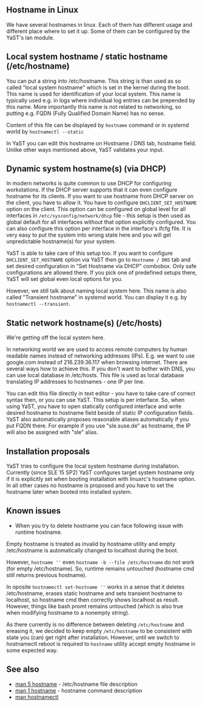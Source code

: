 ## Hostname in Linux ##

We have several hostnames in linux. Each of them has different usage and different place where to set it up. Some of them can be configured by the YaST's lan module.

## Local system hostname / static hostname (/etc/hostname) ##

You can put a string into /etc/hostname. This string is than used as so called "local system hostname" which is set in the kernel during the boot. This name is used for identification of your local system. This name is typically used e.g. in logs where individual log entries can be prepended by this name. More importantly this name is not related to networking, so putting e.g. FQDN (Fully Qualified Domain Name) has no sense.

Content of this file can be displayed by ```hostname``` command or in systemd world by ```hostnamectl --static```

In YaST you can edit this hostname on Hostname / DNS tab, hostname field. Unlike other ways mentioned above, YaST validates your input.

## Dynamic system hostname(s) (via DHCP) ##

In modern networks is quite common to use DHCP for configuring workstations. If the DHCP server supports that it can even configure hostname for its clients. If you want to use hostname from DHCP server on the client, you have to allow it. You have to configure ```DHCLIENT_SET_HOSTNAME``` option on the client. This option can be configured on global level for all interfaces in ```/etc/sysconfig/network/dhcp``` file - this setup is then used as global default for all interfaces without that option explicitly configured. You can also configure this option per interface in the interface's ifcfg file. It is very easy to put the system into wrong state here and you will get unpredictable hostname(s) for your system.

YaST is able to take care of this setup too. If you want to configure ```DHCLIENT_SET_HOSTNAME``` option via YaST then go to ```Hostname / DNS``` tab and set desired configuration in "Set Hostname via DHCP" combobox. Only safe configurations are allowed there. If you pick one of predefined setups there, YaST will set global even local options for you.

However, we still talk about naming local system here. This name is also called "Transient hostname" in systemd world. You can display it e.g. by ```hostnamectl --transient```.

## Static network hostname(s) (/etc/hosts) ##

We're getting off the local system here.

In networking world we are used to access remote computers by human readable names instead of networking addresses (IPs). E.g. we want to use google.com instead of 216.239.36.117 when browsing internet. There are several ways how to achieve this. If you don't want to bother with DNS, you can use local database in /etc/hosts. This file is used as local database translating IP addresses to hostnames - one IP per line.

You can edit this file directly in text editor - you have to take care of correct syntax then, or you can use YaST. This setup is per interface. So, when using YaST, you have to open statically configured interface and write desired hostname to hostname field beside of static IP configuration fields. YaST also automatically proposes reasonable aliases automatically if you put FQDN there. For example if you use "sle.suse.de" as hostname, the IP will also be assigned with "sle" alias.

## Installation proposals ##

YaST tries to configure the local system hostname during installation. Currently (since SLE 15 SP2) YaST configures target system hostname only if it is explicitly set when booting installation with linuxrc's hostname option. In all other cases no hostname is proposed and you have to set the hostname later when booted into installed system.

## Known issues ##

* When you try to delete hostname you can face following issue with runtime hostname.

Empty hostname is treated as invalid by hostname utility and empty /etc/hostname is automatically changed to localhost during the boot.

However, ```hostname ''``` even ```hostname -b --file /etc/hostname``` do not work (for empty /etc/hostname). So, runtime remains untouched (hostname cmd still returns previous hostname).

In oposite ```hostnamectl set-hostname ''``` works in a sense that it deletes /etc/hostname, erases static hostname and sets transient hostname to localhost, so hostname cmd then correctly shows localhost as result. However, things like bash promt remains untouched (which is also true when modifying hostname to a nonempty string).

As there currently is no difference between deleting ```/etc/hostname``` and ereasing it, we decided to keep empty ```/etc/hostname``` to be consistent with state you (can) get right after installation. However, until we switch to hostnamectl reboot is required to ```hostname``` utility accept empty hostname in some expected way.

## See also ##

* [man 5 hostname](http://man7.org/linux/man-pages/man5/hostname.5.html) - /etc/hostname file description
* [man 1 hostname](http://man7.org/linux/man-pages/man1/hostname.1.html) - hostname command description
* [man hostnamectl](http://man7.org/linux/man-pages/man1/hostnamectl.1.html)
